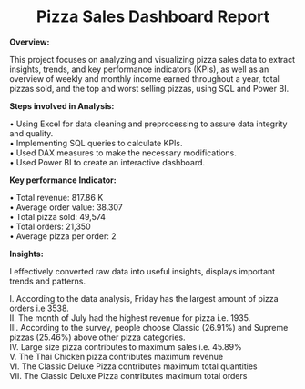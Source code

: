 <h1 align="center">
  Pizza Sales Dashboard Report
</h1>

<b>Overview:</b>  

<p>This project focuses on analyzing and visualizing pizza sales data to extract insights, trends, and key performance indicators (KPIs), as well as an overview of weekly and monthly income earned throughout a year, total pizzas sold, and the top and worst selling pizzas, using SQL and Power BI.</p>

<b>Steps involved in Analysis:</b>

•	Using Excel for data cleaning and preprocessing to assure data integrity and quality.<br/>
•	Implementing SQL queries to calculate KPIs.<br/>
•	Used DAX measures to make the necessary modifications.</br>
•	Used Power BI to create an interactive dashboard.</br>

<b>Key performance Indicator:</b><br/>

•	Total revenue: 817.86 K<br/>
•	Average order value: 38.307<br/>
•	Total pizza sold: 49,574<br/>
•	Total orders: 21,350<br/>
•	Average pizza per order: 2<br/>

<b>Insights:</b>

I effectively converted raw data into useful insights, displays important trends and patterns.

I.	According to the data analysis, Friday has the largest amount of pizza orders i.e 3538.<br/>
II.	The month of July had the highest revenue for pizza i.e. 1935.<br/>
III.	According to the survey, people choose Classic (26.91%) and Supreme pizzas (25.46%) above other pizza categories.<br/>
IV.	Large size pizza contributes to maximum sales i.e. 45.89% <br/>
V.	The Thai Chicken pizza contributes maximum revenue<br/>
VI.	The Classic Deluxe Pizza contributes maximum total quantities<br/>
VII.	The Classic Deluxe Pizza contributes maximum total orders<br/>





